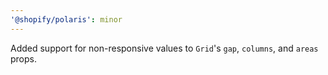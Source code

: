 ```yaml
---
'@shopify/polaris': minor
---
```


Added support for non-responsive values to `Grid`'s `gap`, `columns`, and `areas` props.
